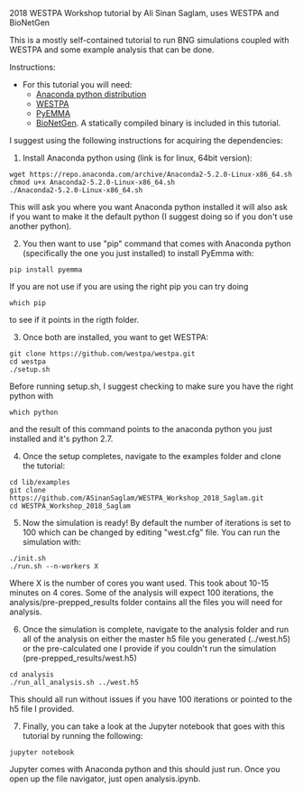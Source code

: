 2018 WESTPA Workshop tutorial by Ali Sinan Saglam, uses WESTPA and BioNetGen

This is a mostly self-contained tutorial to run BNG simulations coupled with WESTPA and some example analysis that can be done.

Instructions: 
* For this tutorial you will need:
  * [Anaconda python distribution](https://www.anaconda.com/download/)
  * [WESTPA](https://github.com/westpa/westpa)
  * [PyEMMA](http://emma-project.org/latest/INSTALL.html)
  * [BioNetGen](https://www.csb.pitt.edu/Faculty/Faeder/?page_id=409). A statically compiled binary is included in this tutorial.
  
I suggest using the following instructions for acquiring the dependencies: 

1. Install Anaconda python using (link is for linux, 64bit version):
```
wget https://repo.anaconda.com/archive/Anaconda2-5.2.0-Linux-x86_64.sh
chmod u+x Anaconda2-5.2.0-Linux-x86_64.sh
./Anaconda2-5.2.0-Linux-x86_64.sh
```
This will ask you where you want Anaconda python installed it will also ask if you want to make it the default python (I suggest doing so if you don't use another python). 

2. You then want to use "pip" command that comes with Anaconda python (specifically the one you just installed) to install PyEmma with:
```
pip install pyemma
```
If you are not use if you are using the right pip you can try doing
```
which pip
```
to see if it points in the rigth folder. 

3. Once both are installed, you want to get WESTPA:
```
git clone https://github.com/westpa/westpa.git
cd westpa
./setup.sh
```
Before running setup.sh, I suggest checking to make sure you have the right python with
```
which python
```
and the result of this command points to the anaconda python you just installed and it's python 2.7. 

4. Once the setup completes, navigate to the examples folder and clone the tutorial:
```
cd lib/examples
git clone https://github.com/ASinanSaglam/WESTPA_Workshop_2018_Saglam.git
cd WESTPA_Workshop_2018_Saglam
```

5. Now the simulation is ready! By default the number of iterations is set to 100 which can be changed by editing "west.cfg" file. You can run the simulation with:
```
./init.sh
./run.sh --n-workers X
```
Where X is the number of cores you want used. This took about 10-15 minutes on 4 cores. Some of the analysis will expect 100 iterations, the analysis/pre-prepped_results folder contains all the files you will need for analysis.

6. Once the simulation is complete, navigate to the analysis folder and run all of the analysis on either the master h5 file you generated (../west.h5) or the pre-calculated one I provide if you couldn't run the simulation (pre-prepped_results/west.h5)
```
cd analysis
./run_all_analysis.sh ../west.h5
```
This should all run without issues if you have 100 iterations or pointed to the h5 file I provided. 

7. Finally, you can take a look at the Jupyter notebook that goes with this tutorial by running the following:
```
jupyter notebook
```
Jupyter comes with Anaconda python and this should just run. Once you open up the file navigator, just open analysis.ipynb. 

